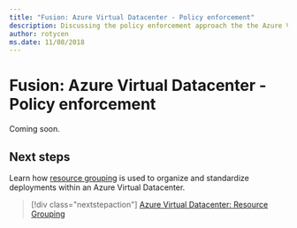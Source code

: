 ```yaml
---
title: "Fusion: Azure Virtual Datacenter - Policy enforcement" 
description: Discussing the policy enforcement approach the the Azure Virtual Datacenter (VDC) model
author: rotycen
ms.date: 11/08/2018
---
```

# Fusion: Azure Virtual Datacenter - Policy enforcement

Coming soon.

## Next steps

Learn how [resource grouping](../resource-grouping/vdc-resource-grouping.md) is used to organize and standardize deployments within an Azure Virtual Datacenter.

> [!div class="nextstepaction"]
> [Azure Virtual Datacenter: Resource Grouping](../resource-grouping/vdc-resource-grouping.md)